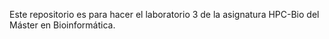 Este repositorio es para hacer el laboratorio 3 de la asignatura HPC-Bio del Máster en Bioinformática.
